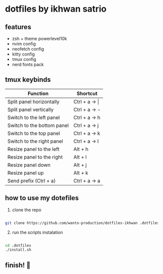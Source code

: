# dotfiles by ikhwan satrio

## features

- zsh + theme powerlevel10k
- nvim config
- neofetch config
- kitty config
- tmux config
- nerd fonts pack

## tmux keybinds

| **Function**               | **Shortcut**    |
| -------------------------- | --------------- |
| Split panel horizontally   | Ctrl + a \-> \| |
| Split panel vertically     | Ctrl + a \-> -  |
| Switch to the left panel   | Ctrl + a \-> h  |
| Switch to the bottom panel | Ctrl + a \-> j  |
| Switch to the top panel    | Ctrl + a \-> k  |
| Switch to the right panel  | Ctrl + a \-> l  |
| Resize panel to the left   | Alt + h         |
| Resize panel to the right  | Alt + l         |
| Resize panel down          | Alt + j         |
| Resize panel up            | Alt + k         |
| Send prefix (Ctrl + a)     | Ctrl + a \-> a  |

## how to use my dotefiles

1. clone the repo

```sh

git clone https://github.com/wanto-production/dotfiles-ikhwan .dotfiles/

```

2. run the scripts instalation

```sh

cd .dotfiles
./install.sh

```

## finish! 🎉
